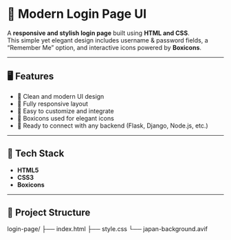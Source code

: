 # 🔐 Modern Login Page UI

A **responsive and stylish login page** built using **HTML and CSS**.  
This simple yet elegant design includes username & password fields, a “Remember Me” option, and interactive icons powered by **Boxicons**.

---

## 🖥️ Features

- 🌟 Clean and modern UI design  
- 📱 Fully responsive layout  
- 🧠 Easy to customize and integrate  
- 🧩 Boxicons used for elegant icons  
- 💾 Ready to connect with any backend (Flask, Django, Node.js, etc.)

---

## 🧰 Tech Stack

- **HTML5**
- **CSS3**
- **Boxicons**

---

## 📂 Project Structure
login-page/
├── index.html
├── style.css
└── japan-background.avif

